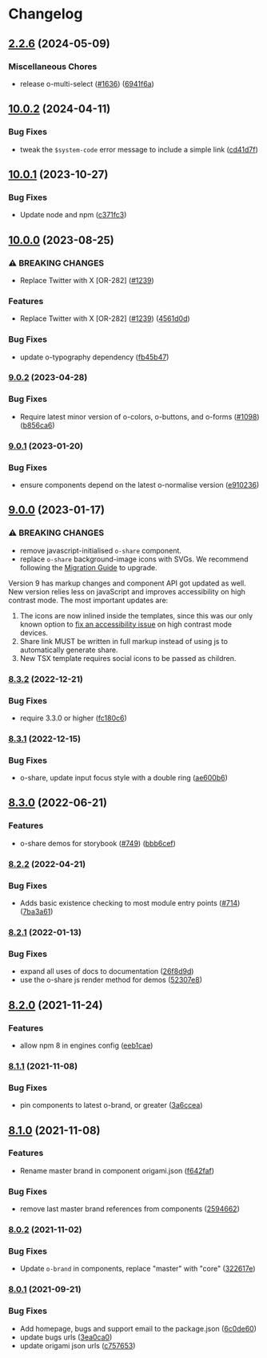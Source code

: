 # Changelog

## [2.2.6](https://github.com/Financial-Times/origami/compare/o-share-v10.0.2...o-share-v2.2.6) (2024-05-09)


### Miscellaneous Chores

* release o-multi-select ([#1636](https://github.com/Financial-Times/origami/issues/1636)) ([6941f6a](https://github.com/Financial-Times/origami/commit/6941f6a832d6e35f099a679659c3acbc49e54999))

## [10.0.2](https://github.com/Financial-Times/origami/compare/o-share-v10.0.1...o-share-v10.0.2) (2024-04-11)


### Bug Fixes

* tweak the `$system-code` error message to include a simple link ([cd41d7f](https://github.com/Financial-Times/origami/commit/cd41d7fb4d5044e031d006ae6e608d658bf93f17))

## [10.0.1](https://github.com/Financial-Times/origami/compare/o-share-v10.0.0...o-share-v10.0.1) (2023-10-27)


### Bug Fixes

* Update node and npm ([c371fc3](https://github.com/Financial-Times/origami/commit/c371fc3f7f2d66266dbca95862ecef3ddeb1f339))

## [10.0.0](https://github.com/Financial-Times/origami/compare/o-share-v9.0.2...o-share-v10.0.0) (2023-08-25)


### ⚠ BREAKING CHANGES

* Replace Twitter with X [OR-282] ([#1239](https://github.com/Financial-Times/origami/issues/1239))

### Features

* Replace Twitter with X [OR-282] ([#1239](https://github.com/Financial-Times/origami/issues/1239)) ([4561d0d](https://github.com/Financial-Times/origami/commit/4561d0d40dd2ae513f2a1de4eee7456e14d63b40))


### Bug Fixes

* update o-typography dependency  ([fb45b47](https://github.com/Financial-Times/origami/commit/fb45b47274241ea828f7dd50233441a76a215a51))

### [9.0.2](https://www.github.com/Financial-Times/origami/compare/o-share-v9.0.1...o-share-v9.0.2) (2023-04-28)


### Bug Fixes

* Require latest minor version of o-colors, o-buttons, and o-forms ([#1098](https://www.github.com/Financial-Times/origami/issues/1098)) ([b856ca6](https://www.github.com/Financial-Times/origami/commit/b856ca66c9ec555f3c70833ffa35cb05cd19841f))

### [9.0.1](https://www.github.com/Financial-Times/origami/compare/o-share-v9.0.0...o-share-v9.0.1) (2023-01-20)


### Bug Fixes

* ensure components depend on the latest o-normalise version ([e910236](https://www.github.com/Financial-Times/origami/commit/e910236454318ce1bf198a06da7e76c0893c9142))

## [9.0.0](https://www.github.com/Financial-Times/origami/compare/o-share-v8.3.2...o-share-v9.0.0) (2023-01-17)


### ⚠ BREAKING CHANGES

* remove javascript-initialised `o-share` component.
* replace `o-share` background-image icons with SVGs. We recommend following the [Migration Guide](https://github.com/Financial-Times/origami/blob/main/components/o-share/MIGRATION.md) to upgrade.


Version 9 has markup changes and component API got updated as well. New version relies less on javaScript and improves accessibility on high contrast mode. The most important updates are:
1. The icons are now inlined inside the templates, since this was our only known option to [fix an accessibility issue](https://github.com/Financial-Times/origami/issues/930) on high contrast mode devices.
2. Share link MUST be written in full markup instead of using js to automatically generate share.
3. New TSX template requires social icons to be passed as children.

### [8.3.2](https://www.github.com/Financial-Times/origami/compare/o-share-v8.3.1...o-share-v8.3.2) (2022-12-21)


### Bug Fixes

* require 3.3.0 or higher ([fc180c6](https://www.github.com/Financial-Times/origami/commit/fc180c619755daa1b7bfe65509f354cf0de113bf))

### [8.3.1](https://www.github.com/Financial-Times/origami/compare/o-share-v8.3.0...o-share-v8.3.1) (2022-12-15)


### Bug Fixes

* o-share, update input focus style with a double ring ([ae600b6](https://www.github.com/Financial-Times/origami/commit/ae600b6fa3a06d0edc8d3c565e41ef4737c60aa2))

## [8.3.0](https://www.github.com/Financial-Times/origami/compare/o-share-v8.2.2...o-share-v8.3.0) (2022-06-21)


### Features

* o-share demos for storybook ([#749](https://www.github.com/Financial-Times/origami/issues/749)) ([bbb6cef](https://www.github.com/Financial-Times/origami/commit/bbb6cef08b2575ab6449d93890ee5cdc392942b1))

### [8.2.2](https://www.github.com/Financial-Times/origami/compare/o-share-v8.2.1...o-share-v8.2.2) (2022-04-21)


### Bug Fixes

* Adds basic existence checking to most module entry points ([#714](https://www.github.com/Financial-Times/origami/issues/714)) ([7ba3a61](https://www.github.com/Financial-Times/origami/commit/7ba3a61d0de2a32d3a27a225fd4258b3820c7bda))

### [8.2.1](https://www.github.com/Financial-Times/origami/compare/o-share-v8.2.0...o-share-v8.2.1) (2022-01-13)


### Bug Fixes

* expand all uses of docs to documentation ([26f8d9d](https://www.github.com/Financial-Times/origami/commit/26f8d9d8cbbe3e78902d8c3951b37e08150a77bd))
* use the o-share js render method for demos ([52307e8](https://www.github.com/Financial-Times/origami/commit/52307e83cd88a7da17bca608874d592d35a52532))

## [8.2.0](https://www.github.com/Financial-Times/origami/compare/o-share-v8.1.1...o-share-v8.2.0) (2021-11-24)


### Features

* allow npm 8 in engines config ([eeb1cae](https://www.github.com/Financial-Times/origami/commit/eeb1cae6e7f0379e647f2b41240b1f294997d528))

### [8.1.1](https://www.github.com/Financial-Times/origami/compare/o-share-v8.1.0...o-share-v8.1.1) (2021-11-08)


### Bug Fixes

* pin components to latest o-brand, or greater ([3a6ccea](https://www.github.com/Financial-Times/origami/commit/3a6ccea1e838e4a2003322ca1f855d0b87b26b60))

## [8.1.0](https://www.github.com/Financial-Times/origami/compare/o-share-v8.0.2...o-share-v8.1.0) (2021-11-08)


### Features

* Rename master brand in component origami.json ([f642faf](https://www.github.com/Financial-Times/origami/commit/f642faf0574d84ea8185b56e6090c8015def27e6))


### Bug Fixes

* remove last master brand references from components ([2594662](https://www.github.com/Financial-Times/origami/commit/2594662843811d3c56cd4a50bebffe9481486e91))

### [8.0.2](https://www.github.com/Financial-Times/origami/compare/o-share-v8.0.1...o-share-v8.0.2) (2021-11-02)


### Bug Fixes

* Update `o-brand` in components, replace "master" with "core" ([322617e](https://www.github.com/Financial-Times/origami/commit/322617ea80f30a6825d9c36872e05574b871ea82))

### [8.0.1](https://www.github.com/Financial-Times/origami/compare/o-share-v8.0.0...o-share-v8.0.1) (2021-09-21)


### Bug Fixes

* Add homepage, bugs and support email to the package.json ([6c0de60](https://www.github.com/Financial-Times/origami/commit/6c0de60ebd6e64c4dd16d000fcc6b79412ce30f4))
* update bugs urls ([3ea0ca0](https://www.github.com/Financial-Times/origami/commit/3ea0ca03bcb6e55142a77387ad0fff5ddf056d44))
* update origami json urls ([c757653](https://www.github.com/Financial-Times/origami/commit/c7576532b5a14f0462d5346dfb63238be025602e))
